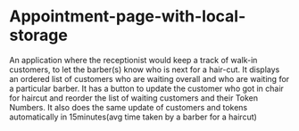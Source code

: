 # Appointment-page-with-local-storage

An application where the receptionist would keep a track of walk-in customers, to let the barber(s) know who is next for a hair-cut. It displays an ordered list of customers who are waiting overall and who are waiting for a particular barber.
It has a button to update the customer who got in chair for haircut and reorder the list of waiting customers and their Token Numbers. It also does the same update of customers and tokens automatically in 15minutes(avg time taken by a barber for a haircut)


